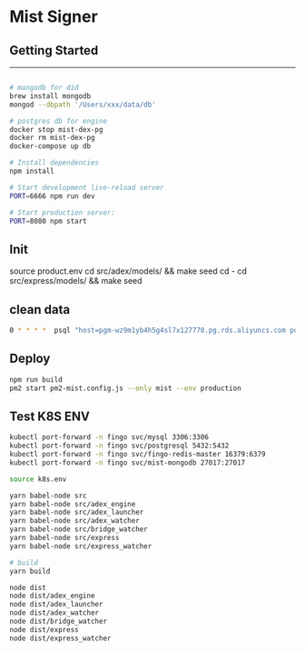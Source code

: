 # Mist Signer

## Getting Started

---------------

```sh

# mangodb for did
brew install mongodb
mongod --dbpath '/Users/xxx/data/db'

# postgres db for engine
docker stop mist-dex-pg
docker rm mist-dex-pg
docker-compose up db

# Install dependencies
npm install

# Start development live-reload server
PORT=6666 npm run dev

# Start production server:
PORT=8080 npm start
```

## Init

source product.env
cd  src/adex/models/ && make seed
cd -
cd  src/express/models/ && make seed

## clean data

```bash
0 * * * *  psql "host=pgm-wz9m1yb4h5g4sl7x127770.pg.rds.aliyuncs.com port=1433 dbname=product user=product password=myHzSesQc7TXSS5HOXZDsgq7SNUHY2" < /opt/mist-signer_fingo_dev2/src/adex/models/mist_tmp_clean.sql
```

## Deploy

```bash
npm run build
pm2 start pm2-mist.config.js --only mist --env production
```

## Test K8S ENV

```bash
kubectl port-forward -n fingo svc/mysql 3306:3306
kubectl port-forward -n fingo svc/postgresql 5432:5432
kubectl port-forward -n fingo svc/fingo-redis-master 16379:6379
kubectl port-forward -n fingo svc/mist-mongodb 27017:27017

source k8s.env

yarn babel-node src
yarn babel-node src/adex_engine
yarn babel-node src/adex_launcher
yarn babel-node src/adex_watcher
yarn babel-node src/bridge_watcher
yarn babel-node src/express
yarn babel-node src/express_watcher

# build
yarn build

node dist
node dist/adex_engine
node dist/adex_launcher
node dist/adex_watcher
node dist/bridge_watcher
node dist/express
node dist/express_watcher
```
